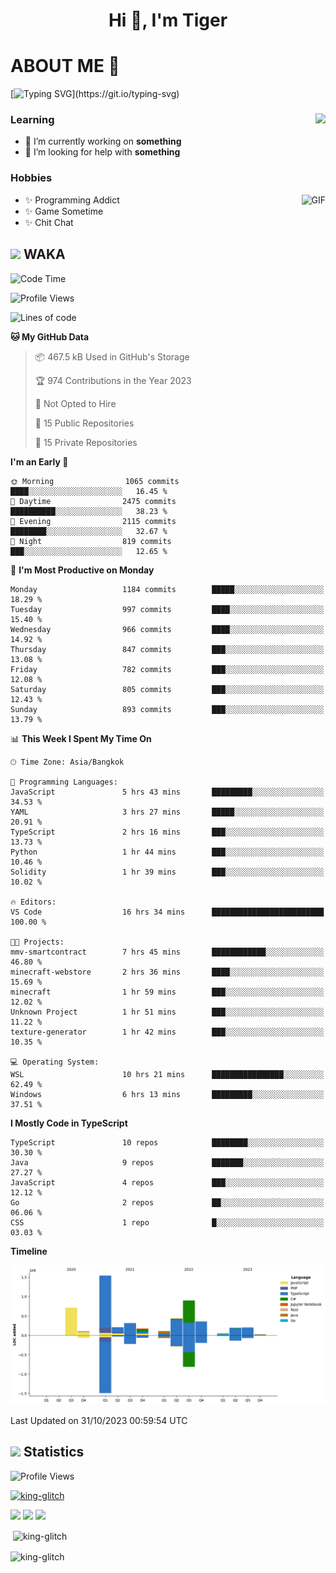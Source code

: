 <h1 align="center">Hi 👋, I'm Tiger</h1>




# ABOUT ME 💬

[![Typing SVG](https://readme-typing-svg.herokuapp.com?color=22F771&vCenter=true&lines=A+perssionate+developer+from+nowhere.)](https://git.io/typing-svg)

<div>
 <img align="right" src="https://spotify-github-profile.vercel.app/api/view?uid=12129734423&cover_image=false&theme=default&bar_color=22d016&bar_color_cover=true" />
 <h3>Learning</h3>
 
 <ul>
  <li>🔭 I’m currently working on <b>something</b></li>
  <li>🤝 I’m looking for help with <b>something</b></li>
 </ul>
 
</div>
<div>
 <h3>Hobbies</h3>
 <img align="right" height="475px"  alt="GIF" src="https://i.pinimg.com/originals/1f/b7/db/1fb7dbee557e5ed509f7517da8a84d58.gif" />
 <ul>
  <li>✨ Programming Addict</li>
  <li>✨ Game Sometime</li>
  <li>✨ Chit Chat</li>
 </ul>
 
</div>



## <img height="40" src="https://raw.githubusercontent.com/innng/innng/master/assets/kyubey.gif"/> WAKA

<!--START_SECTION:waka-->
![Code Time](http://img.shields.io/badge/Code%20Time-1%2C634%20hrs%2036%20mins-blue)

![Profile Views](http://img.shields.io/badge/Profile%20Views-2-blue)

![Lines of code](https://img.shields.io/badge/From%20Hello%20World%20I%27ve%20Written-5.3%20million%20lines%20of%20code-blue)

**🐱 My GitHub Data** 

> 📦 467.5 kB Used in GitHub's Storage 
 > 
> 🏆 974 Contributions in the Year 2023
 > 
> 🚫 Not Opted to Hire
 > 
> 📜 15 Public Repositories 
 > 
> 🔑 15 Private Repositories 
 > 
**I'm an Early 🐤** 

```text
🌞 Morning                1065 commits        ████░░░░░░░░░░░░░░░░░░░░░   16.45 % 
🌆 Daytime                2475 commits        ██████████░░░░░░░░░░░░░░░   38.23 % 
🌃 Evening                2115 commits        ████████░░░░░░░░░░░░░░░░░   32.67 % 
🌙 Night                  819 commits         ███░░░░░░░░░░░░░░░░░░░░░░   12.65 % 
```
📅 **I'm Most Productive on Monday** 

```text
Monday                   1184 commits        █████░░░░░░░░░░░░░░░░░░░░   18.29 % 
Tuesday                  997 commits         ████░░░░░░░░░░░░░░░░░░░░░   15.40 % 
Wednesday                966 commits         ████░░░░░░░░░░░░░░░░░░░░░   14.92 % 
Thursday                 847 commits         ███░░░░░░░░░░░░░░░░░░░░░░   13.08 % 
Friday                   782 commits         ███░░░░░░░░░░░░░░░░░░░░░░   12.08 % 
Saturday                 805 commits         ███░░░░░░░░░░░░░░░░░░░░░░   12.43 % 
Sunday                   893 commits         ███░░░░░░░░░░░░░░░░░░░░░░   13.79 % 
```


📊 **This Week I Spent My Time On** 

```text
🕑︎ Time Zone: Asia/Bangkok

💬 Programming Languages: 
JavaScript               5 hrs 43 mins       █████████░░░░░░░░░░░░░░░░   34.53 % 
YAML                     3 hrs 27 mins       █████░░░░░░░░░░░░░░░░░░░░   20.91 % 
TypeScript               2 hrs 16 mins       ███░░░░░░░░░░░░░░░░░░░░░░   13.73 % 
Python                   1 hr 44 mins        ███░░░░░░░░░░░░░░░░░░░░░░   10.46 % 
Solidity                 1 hr 39 mins        ███░░░░░░░░░░░░░░░░░░░░░░   10.02 % 

🔥 Editors: 
VS Code                  16 hrs 34 mins      █████████████████████████   100.00 % 

🐱‍💻 Projects: 
mmv-smartcontract        7 hrs 45 mins       ████████████░░░░░░░░░░░░░   46.80 % 
minecraft-webstore       2 hrs 36 mins       ████░░░░░░░░░░░░░░░░░░░░░   15.69 % 
minecraft                1 hr 59 mins        ███░░░░░░░░░░░░░░░░░░░░░░   12.02 % 
Unknown Project          1 hr 51 mins        ███░░░░░░░░░░░░░░░░░░░░░░   11.22 % 
texture-generator        1 hr 42 mins        ███░░░░░░░░░░░░░░░░░░░░░░   10.35 % 

💻 Operating System: 
WSL                      10 hrs 21 mins      ████████████████░░░░░░░░░   62.49 % 
Windows                  6 hrs 13 mins       █████████░░░░░░░░░░░░░░░░   37.51 % 
```

**I Mostly Code in TypeScript** 

```text
TypeScript               10 repos            ████████░░░░░░░░░░░░░░░░░   30.30 % 
Java                     9 repos             ███████░░░░░░░░░░░░░░░░░░   27.27 % 
JavaScript               4 repos             ███░░░░░░░░░░░░░░░░░░░░░░   12.12 % 
Go                       2 repos             ██░░░░░░░░░░░░░░░░░░░░░░░   06.06 % 
CSS                      1 repo              █░░░░░░░░░░░░░░░░░░░░░░░░   03.03 % 
```



**Timeline**

![Lines of Code chart](https://raw.githubusercontent.com/king-glitch/king-glitch/main/assets/bar_graph.png)


 Last Updated on 31/10/2023 00:59:54 UTC
<!--END_SECTION:waka-->
## <img height="40" src="https://raw.githubusercontent.com/innng/innng/master/assets/kyubey.gif"/> Statistics
![Profile Views](https://komarev.com/ghpvc/?username=king-glitch)  

<p align="left"> 
 <a href="https://github.com/ryo-ma/github-profile-trophy">
  <img src="https://github-profile-trophy.vercel.app/?username=king-glitch&theme=dracula" alt="king-glitch" />
 </a> </p>

![](https://github-profile-summary-cards.vercel.app/api/cards/profile-details?username=king-glitch&theme=dracula)
![](https://github-profile-summary-cards.vercel.app/api/cards/stats?username=king-glitch&theme=dracula) 
![](https://github-profile-summary-cards.vercel.app/api/cards/productive-time?username=king-glitch&theme=dracula)


<p>&nbsp;<img align="center" src="https://github-readme-stats.vercel.app/api?username=king-glitch&theme=dracula" alt="king-glitch" /></p>

<p><img align="center" src="https://github-readme-streak-stats.herokuapp.com/?user=king-glitch&theme=dracula" alt="king-glitch" /></p>
